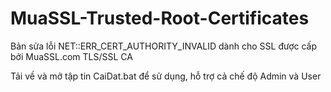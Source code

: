 # MuaSSL-Trusted-Root-Certificates
Bản sửa lỗi NET::ERR_CERT_AUTHORITY_INVALID dành cho SSL được cấp bởi MuaSSL.com TLS/SSL CA

Tải về và mở tập tin CaiDat.bat để sử dụng, hỗ trợ cả chế độ Admin và User
